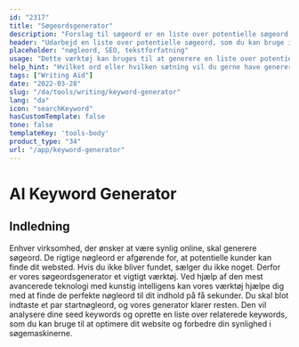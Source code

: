 ```yaml
---
id: "2317"
title: "Søgeordsgenerator"
description: "Forslag til søgeord er en liste over potentielle søgeord, som du kan bruge til at optimere dit indhold til søgemaskinerne. Formålet med dette værktøj er at hjælpe dig med at finde de mest relevante og populære søgeord til dit indhold. For at bruge dette værktøj skal du blot indtaste et ord eller en sætning i søgelinjen, og vi vil generere en liste over relaterede søgeord."
header: "Udarbejd en liste over potentielle søgeord, som du kan bruge i dit indhold."
placeholder: "nøgleord, SEO, tekstforfatning"
usage: "Dette værktøj kan bruges til at generere en liste over potentielle søgeord til brug i dit indhold. For at bruge dette værktøj skal du blot indtaste et ord eller en sætning i søgelinjen, og vi vil generere en liste over relaterede søgeord."
help_hint: "Hvilket ord eller hvilken sætning vil du gerne have genereret forslag til søgeord for?"
tags: ["Writing Aid"]
date: "2022-03-28"
slug: "/da/tools/writing/keyword-generator"
lang: "da"
icon: "searchKeyword"
hasCustomTemplate: false
tone: false
templateKey: 'tools-body'
product_type: "34"
url: "/app/keyword-generator"
---
```


# AI Keyword Generator

## Indledning

Enhver virksomhed, der ønsker at være synlig online, skal generere søgeord. De rigtige nøgleord er afgørende for, at potentielle kunder kan finde dit websted. Hvis du ikke bliver fundet, sælger du ikke noget. Derfor er vores søgeordsgenerator et vigtigt værktøj. Ved hjælp af den mest avancerede teknologi med kunstig intelligens kan vores værktøj hjælpe dig med at finde de perfekte nøgleord til dit indhold på få sekunder. Du skal blot indtaste et par startnøgleord, og vores generator klarer resten. Den vil analysere dine seed keywords og oprette en liste over relaterede keywords, som du kan bruge til at optimere dit website og forbedre din synlighed i søgemaskinerne.
